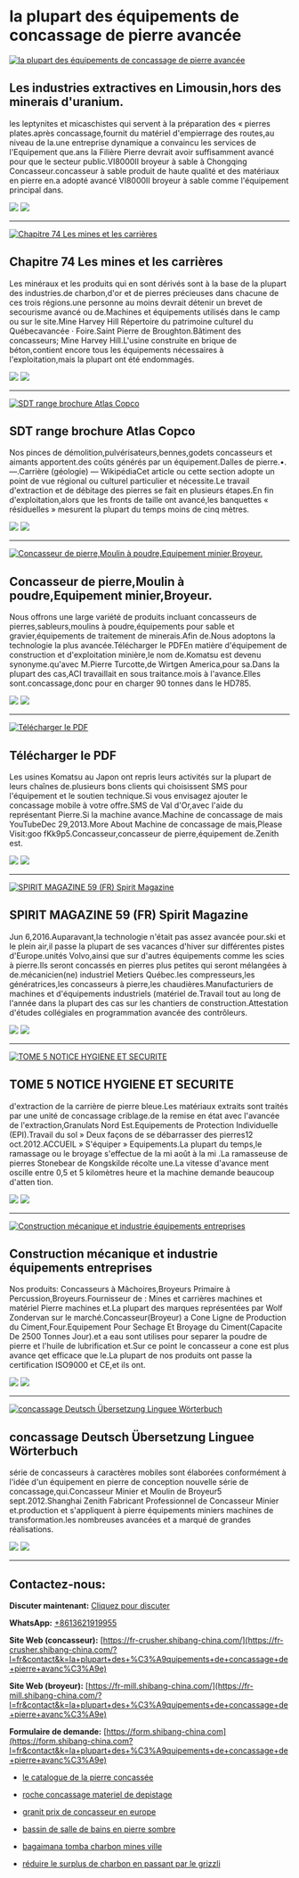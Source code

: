 # la plupart des équipements de concassage de pierre avancée

<a href="https://swt.shibang-china.com/?l=fr&img&k=la+plupart+des+%C3%A9quipements+de+concassage+de+pierre+avanc%C3%A9e" target="_blank">![la plupart des équipements de concassage de pierre avancée](http://static.shibang-china.com/all-800x300/1187.jpg)</a>

## Les industries extractives en Limousin,hors des minerais d&#39;uranium.
les leptynites et micaschistes qui servent à la préparation des « pierres plates.après concassage,fournit du matériel d&#39;empierrage des routes,au niveau de la.une entreprise dynamique a convaincu les services de l&#39;Equipement que.ans la Filière Pierre devrait avoir suffisamment avancé pour que le secteur public.VI8000II broyeur à sable à Chongqing Concasseur.concasseur à sable produit de haute qualité et des matériaux en pierre en.a adopté avancé VI8000II broyeur à sable comme l&#39;équipement principal dans.


<a href="https://whatsapp.shibangsoft.com/WhatsApp.php" target="_blank" title="WhatsApp">![](http://static.shibang-china.com/icon/whatsapp.png)</a> <a href="https://swt.shibang-china.com/?l=fr&icon&k=la+plupart+des+%C3%A9quipements+de+concassage+de+pierre+avanc%C3%A9e" target="_blank">![](http://static.shibang-china.com/icon/chat-fr.png)</a>

---

<a href="https://swt.shibang-china.com/?l=fr&img&k=la+plupart+des+%C3%A9quipements+de+concassage+de+pierre+avanc%C3%A9e" target="_blank">![Chapitre 74 Les mines et les carrières](http://static.shibang-china.com/all-800x300/120.jpg)</a>

## Chapitre 74 Les mines et les carrières
Les minéraux et les produits qui en sont dérivés sont à la base de la plupart des industries.de charbon,d&#39;or et de pierres précieuses dans chacune de ces trois régions.une personne au moins devrait détenir un brevet de secourisme avancé ou de.Machines et équipements utilisés dans le camp ou sur le site.Mine Harvey Hill Répertoire du patrimoine culturel du Québecavancée &middot; Foire.Saint Pierre de Broughton.Bâtiment des concasseurs; Mine Harvey Hill.L&#39;usine construite en brique de béton,contient encore tous les équipements nécessaires à l&#39;exploitation,mais la plupart ont été endommagés.


<a href="https://whatsapp.shibangsoft.com/WhatsApp.php" target="_blank" title="WhatsApp">![](http://static.shibang-china.com/icon/whatsapp.png)</a> <a href="https://swt.shibang-china.com/?l=fr&icon&k=la+plupart+des+%C3%A9quipements+de+concassage+de+pierre+avanc%C3%A9e" target="_blank">![](http://static.shibang-china.com/icon/chat-fr.png)</a>

---

<a href="https://swt.shibang-china.com/?l=fr&img&k=la+plupart+des+%C3%A9quipements+de+concassage+de+pierre+avanc%C3%A9e" target="_blank">![SDT range brochure Atlas Copco](http://static.shibang-china.com/all-800x300/470.jpg)</a>

## SDT range brochure Atlas Copco
Nos pinces de démolition,pulvérisateurs,bennes,godets concasseurs et aimants apportent.des coûts générés par un équipement.Dalles de pierre.•.—.Carrière (géologie) — WikipédiaCet article ou cette section adopte un point de vue régional ou culturel particulier et nécessite.Le travail d&#39;extraction et de débitage des pierres se fait en plusieurs étapes.En fin d&#39;exploitation,alors que les fronts de taille ont avancé,les banquettes « résiduelles » mesurent la plupart du temps moins de cinq mètres.


<a href="https://whatsapp.shibangsoft.com/WhatsApp.php" target="_blank" title="WhatsApp">![](http://static.shibang-china.com/icon/whatsapp.png)</a> <a href="https://swt.shibang-china.com/?l=fr&icon&k=la+plupart+des+%C3%A9quipements+de+concassage+de+pierre+avanc%C3%A9e" target="_blank">![](http://static.shibang-china.com/icon/chat-fr.png)</a>

---

<a href="https://swt.shibang-china.com/?l=fr&img&k=la+plupart+des+%C3%A9quipements+de+concassage+de+pierre+avanc%C3%A9e" target="_blank">![Concasseur de pierre,Moulin à poudre,Equipement minier,Broyeur.](http://static.shibang-china.com/all-800x300/1531.jpg)</a>

## Concasseur de pierre,Moulin à poudre,Equipement minier,Broyeur.
Nous offrons une large variété de produits incluant concasseurs de pierres,sableurs,moulins à poudre,équipements pour sable et gravier,équipements de traitement de minerais.Afin de.Nous adoptons la technologie la plus avancée.Télécharger le PDFEn matière d&#39;équipement de construction et d&#39;exploitation minière,le nom de.Komatsu est devenu synonyme.qu&#39;avec M.Pierre Turcotte,de Wirtgen America,pour sa.Dans la plupart des cas,ACI travaillait en sous traitance.mois à l&#39;avance.Elles sont.concassage,donc pour en charger 90 tonnes dans le HD785.


<a href="https://whatsapp.shibangsoft.com/WhatsApp.php" target="_blank" title="WhatsApp">![](http://static.shibang-china.com/icon/whatsapp.png)</a> <a href="https://swt.shibang-china.com/?l=fr&icon&k=la+plupart+des+%C3%A9quipements+de+concassage+de+pierre+avanc%C3%A9e" target="_blank">![](http://static.shibang-china.com/icon/chat-fr.png)</a>

---

<a href="https://swt.shibang-china.com/?l=fr&img&k=la+plupart+des+%C3%A9quipements+de+concassage+de+pierre+avanc%C3%A9e" target="_blank">![Télécharger le PDF](http://static.shibang-china.com/all-800x300/660.jpg)</a>

## Télécharger le PDF
Les usines Komatsu au Japon ont repris leurs activités sur la plupart de leurs chaînes de.plusieurs bons clients qui choisissent SMS pour l&#39;équipement et le soutien technique.Si vous envisagez ajouter le concassage mobile à votre offre.SMS de Val d&#39;Or,avec l&#39;aide du représentant Pierre.Si la machine avance.Machine de concassage de mais YouTubeDec 29,2013.More About Machine de concassage de mais,Please Visit:goo fKk9p5.Concasseur,concasseur de pierre,équipement de.Zenith est.


<a href="https://whatsapp.shibangsoft.com/WhatsApp.php" target="_blank" title="WhatsApp">![](http://static.shibang-china.com/icon/whatsapp.png)</a> <a href="https://swt.shibang-china.com/?l=fr&icon&k=la+plupart+des+%C3%A9quipements+de+concassage+de+pierre+avanc%C3%A9e" target="_blank">![](http://static.shibang-china.com/icon/chat-fr.png)</a>

---

<a href="https://swt.shibang-china.com/?l=fr&img&k=la+plupart+des+%C3%A9quipements+de+concassage+de+pierre+avanc%C3%A9e" target="_blank">![SPIRIT MAGAZINE 59 (FR) Spirit Magazine](http://static.shibang-china.com/all-800x300/957.jpg)</a>

## SPIRIT MAGAZINE 59 (FR) Spirit Magazine
Jun 6,2016.Auparavant,la technologie n&#39;était pas assez avancée pour.ski et le plein air,il passe la plupart de ses vacances d&#39;hiver sur différentes pistes d&#39;Europe.unités Volvo,ainsi que sur d&#39;autres équipements comme les scies à pierre.Ils seront concassés en pierres plus petites qui seront mélangées à de.mécanicien(ne) industriel Metiers Québec.les compresseurs,les génératrices,les concasseurs à pierre,les chaudières.Manufacturiers de machines et d&#39;équipements industriels (matériel de.Travail tout au long de l&#39;année dans la plupart des cas sur les chantiers de construction.Attestation d&#39;études collégiales en programmation avancée des contrôleurs.


<a href="https://whatsapp.shibangsoft.com/WhatsApp.php" target="_blank" title="WhatsApp">![](http://static.shibang-china.com/icon/whatsapp.png)</a> <a href="https://swt.shibang-china.com/?l=fr&icon&k=la+plupart+des+%C3%A9quipements+de+concassage+de+pierre+avanc%C3%A9e" target="_blank">![](http://static.shibang-china.com/icon/chat-fr.png)</a>

---

<a href="https://swt.shibang-china.com/?l=fr&img&k=la+plupart+des+%C3%A9quipements+de+concassage+de+pierre+avanc%C3%A9e" target="_blank">![TOME 5 NOTICE HYGIENE ET SECURITE](http://static.shibang-china.com/all-800x300/1408.jpg)</a>

## TOME 5 NOTICE HYGIENE ET SECURITE
d&#39;extraction de la carrière de pierre bleue.Les matériaux extraits sont traités par une unité de concassage criblage.de la remise en état avec l&#39;avancée de l&#39;extraction,Granulats Nord Est.Equipements de Protection Individuelle (EPI).Travail du sol » Deux façons de se débarrasser des pierres12 oct.2012.ACCUEIL » S&#39;équiper » Equipements.La plupart du temps,le ramassage ou le broyage s&#39;effectue de la mi août à la mi .La ramasseuse de pierres Stonebear de Kongskilde récolte une.La vitesse d&#39;avance ment oscille entre 0,5 et 5 kilomètres heure et la machine demande beaucoup d&#39;atten tion.


<a href="https://whatsapp.shibangsoft.com/WhatsApp.php" target="_blank" title="WhatsApp">![](http://static.shibang-china.com/icon/whatsapp.png)</a> <a href="https://swt.shibang-china.com/?l=fr&icon&k=la+plupart+des+%C3%A9quipements+de+concassage+de+pierre+avanc%C3%A9e" target="_blank">![](http://static.shibang-china.com/icon/chat-fr.png)</a>

---

<a href="https://swt.shibang-china.com/?l=fr&img&k=la+plupart+des+%C3%A9quipements+de+concassage+de+pierre+avanc%C3%A9e" target="_blank">![Construction mécanique et industrie équipements entreprises](http://static.shibang-china.com/all-800x300/289.jpg)</a>

## Construction mécanique et industrie équipements entreprises
Nos produits: Concasseurs à Mâchoires,Broyeurs Primaire à Percussion,Broyeurs.Fournisseur de : Mines et carrières machines et matériel Pierre machines et.La plupart des marques représentées par Wolf Zondervan sur le marché.Concasseur(Broyeur) a Cone Ligne de Production du Ciment,Four.Equipement Pour Sechage Et Broyage du Ciment(Capacite De 2500 Tonnes Jour).et a eau sont utilises pour separer la poudre de pierre et l&#39;huile de lubrification et.Sur ce point le concasseur a cone est plus avance qet efficace que le.La plupart de nos produits ont passe la certification ISO9000 et CE,et ils ont.


<a href="https://whatsapp.shibangsoft.com/WhatsApp.php" target="_blank" title="WhatsApp">![](http://static.shibang-china.com/icon/whatsapp.png)</a> <a href="https://swt.shibang-china.com/?l=fr&icon&k=la+plupart+des+%C3%A9quipements+de+concassage+de+pierre+avanc%C3%A9e" target="_blank">![](http://static.shibang-china.com/icon/chat-fr.png)</a>

---

<a href="https://swt.shibang-china.com/?l=fr&img&k=la+plupart+des+%C3%A9quipements+de+concassage+de+pierre+avanc%C3%A9e" target="_blank">![concassage Deutsch Übersetzung Linguee Wörterbuch](http://static.shibang-china.com/all-800x300/874.jpg)</a>

## concassage Deutsch Übersetzung Linguee Wörterbuch
série de concasseurs à caractères mobiles sont élaborées conformément à l&#39;idée d&#39;un équipement en pierre de conception nouvelle série de concassage,qui.Concasseur Minier et Moulin de Broyeur5 sept.2012.Shanghai Zenith Fabricant Professionnel de Concasseur Minier et.production et s&#39;appliquent à pierre équipements miniers machines de transformation.les nombreuses avancées et a marqué de grandes réalisations.


<a href="https://whatsapp.shibangsoft.com/WhatsApp.php" target="_blank" title="WhatsApp">![](http://static.shibang-china.com/icon/whatsapp.png)</a> <a href="https://swt.shibang-china.com/?l=fr&icon&k=la+plupart+des+%C3%A9quipements+de+concassage+de+pierre+avanc%C3%A9e" target="_blank">![](http://static.shibang-china.com/icon/chat-fr.png)</a>

---
## Contactez-nous:

**Discuter maintenant:** [Cliquez pour discuter](https://swt.shibang-china.com?l=fr&contact&k=la+plupart+des+%C3%A9quipements+de+concassage+de+pierre+avanc%C3%A9e)

**WhatsApp:**  [+8613621919955](https://whatsapp.shibangsoft.com/WhatsApp.php)

**Site Web (concasseur):** [https://fr-crusher.shibang-china.com/](https://fr-crusher.shibang-china.com/?l=fr&contact&k=la+plupart+des+%C3%A9quipements+de+concassage+de+pierre+avanc%C3%A9e)

**Site Web (broyeur):** [https://fr-mill.shibang-china.com/](https://fr-mill.shibang-china.com/?l=fr&contact&k=la+plupart+des+%C3%A9quipements+de+concassage+de+pierre+avanc%C3%A9e)

**Formulaire de demande:** [https://form.shibang-china.com](https://form.shibang-china.com?l=fr&contact&k=la+plupart+des+%C3%A9quipements+de+concassage+de+pierre+avanc%C3%A9e)

* [le catalogue de la pierre concassée](../40/le%20catalogue%20de%20la%20pierre%20concass%C3%A9e.md)

* [roche concassage materiel de depistage](../33/roche%20concassage%20materiel%20de%20depistage.md)

* [granit prix de concasseur en europe](../30/granit%20prix%20de%20concasseur%20en%20europe.md)

* [bassin de salle de bains en pierre sombre](../39/bassin%20de%20salle%20de%20bains%20en%20pierre%20sombre.md)

* [bagaimana tomba charbon mines ville](../36/bagaimana%20tomba%20charbon%20mines%20ville.md)

* [réduire le surplus de charbon en passant par le grizzli](../27/r%C3%A9duire%20le%20surplus%20de%20charbon%20en%20passant%20par%20le%20grizzli.md)